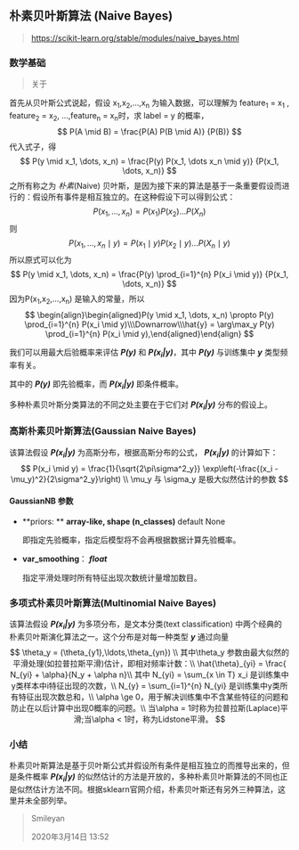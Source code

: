 ## 朴素贝叶斯算法 (Naive Bayes)

> https://scikit-learn.org/stable/modules/naive_bayes.html

### 数学基础

> 关于

首先从贝叶斯公式说起，假设 x<sub>1</sub>,x<sub>2</sub>,...,x<sub>n</sub> 为输入数据，可以理解为 feature<sub>1</sub> = x<sub>1</sub> , feature<sub>2</sub> = x<sub>2</sub>, ...,feature<sub>n</sub> = x<sub>n</sub>时，求 label = y 的概率，
$$
P(A \mid B) = \frac{P(A) P(B \mid A)}
                                 {P(B)}
$$
代入式子，得
$$
P(y \mid x_1, \dots, x_n) = \frac{P(y) P(x_1, \dots x_n \mid y)}
                                 {P(x_1, \dots, x_n)}
$$
之所有称之为 *朴素*(Naive)  贝叶斯，是因为接下来的算法是基于一条重要假设而进行的：假设所有事件是相互独立的。在这种假设下可以得到公式：
$$
{P(x_1, \dots, x_n)} = P(x_1)P(x_2)\dots P(X_n)
$$
则
$$
{P(x_1, \dots, x_n\mid y)} = P(x_1\mid y)P(x_2\mid y)\dots P(X_n\mid y)
$$
所以原式可以化为
$$
P(y \mid x_1, \dots, x_n) = \frac{P(y) \prod_{i=1}^{n} P(x_i \mid y)}
                                 {P(x_1, \dots, x_n)}
$$
因为P(x<sub>1</sub>,x<sub>2</sub>,...,x<sub>n</sub>) 是输入的常量，所以
$$
\begin{align}\begin{aligned}P(y \mid x_1, \dots, x_n) \propto P(y) \prod_{i=1}^{n} P(x_i \mid y)\\\Downarrow\\\hat{y} = \arg\max_y P(y) \prod_{i=1}^{n} P(x_i \mid y),\end{aligned}\end{align}
$$

我们可以用最大后验概率来评估 ***P(y)*** 和 ***P(x<sub>i</sub>|y)***，其中 ***P(y)*** 与训练集中 ***y*** 类型频率有关。

其中的 ***P(y)*** 即先验概率，而 ***P(x<sub>i</sub>|y)***  即条件概率。

多种朴素贝叶斯分类算法的不同之处主要在于它们对 ***P(x<sub>i</sub>|y)*** 分布的假设上。

### 高斯朴素贝叶斯算法(Gaussian Naive Bayes)

该算法假设 ***P(x<sub>i</sub>|y)*** 为高斯分布，根据高斯分布的公式， ***P(x<sub>i</sub>|y)*** 的计算如下：
$$
P(x_i \mid y) = \frac{1}{\sqrt{2\pi\sigma^2_y}} \exp\left(-\frac{(x_i - \mu_y)^2}{2\sigma^2_y}\right) \\
\mu_y 与 \sigma_y 是极大似然估计的参数
$$

#### GaussianNB 参数

* **priors: ** **array-like, shape (n_classes)** default None

  即指定先验概率，指定后模型将不会再根据数据计算先验概率。

* **var_smoothing**： ***float***

  指定平滑处理时所有特征出现次数统计量增加数目。

### 多项式朴素贝叶斯算法(Multinomial Naive Bayes)

该算法假设 ***P(x<sub>i</sub>|y)*** 为多项分布，是文本分类(text classification) 中两个经典的朴素贝叶斯演化算法之一。这个分布是对每一种类型 ***y*** 通过向量
$$
\theta_y = (\theta_{y1},\ldots,\theta_{yn}) \\
其中\theta_y 参数由最大似然的平滑处理(如拉普拉斯平滑)估计，即相对频率计数：\\
\hat{\theta}_{yi} = \frac{ N_{yi} + \alpha}{N_y + \alpha n}\\
其中 N_{yi} = \sum_{x \in T} x_i 是训练集中y类样本中i特征出现的次数，\\
N_{y} = \sum_{i=1}^{n} N_{yi} 是训练集中y类所有特征出现次数总和，\\
\alpha \ge 0，用于解决训练集中不含某些特征的问题和防止在以后计算中出现0概率的问题。\\
当\alpha = 1时称为拉普拉斯(Laplace)平滑;当\alpha < 1时，称为Lidstone平滑。
$$

### 小结

朴素贝叶斯算法是基于贝叶斯公式并假设所有条件是相互独立的而推导出来的，但是条件概率 ***P(x<sub>i</sub>|y)*** 的似然估计的方法是开放的，多种朴素贝叶斯算法的不同也正是似然估计方法不同。根据sklearn官网介绍，朴素贝叶斯还有另外三种算法，这里并未全部列举。



> Smileyan
>
> 2020年3月14日 13:52